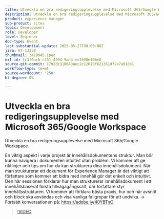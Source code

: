 ```yaml
---
title: Utveckla en bra redigeringsupplevelse med Microsoft 365/Google Workspace
description: Utveckla en bra redigeringsupplevelse med Microsoft 365/Google WorkspaceEn viktig aspekt av varje projekt är innehållsdokumentens struktur. Man bör kunna navigera i dokumenten intuitivt utan problem. Vi kommer att ge riktlinjer och tips om hur du kan strukturera dina innehållsdokument. När man strukturerar ett dokument för Experience Manager är det viktigt att författare som kommer att bidra med innehåll gör det enkelt och intuitivt. Den här sessionen förklarar hur man strukturerar innehållsdokument i ett innehållsbaserat första tillvägagångssätt, där författare styr innehållsstrukturen. Vi kommer att förklara bästa praxis, hur och när avsnitt och block ska användas och visa vanliga fallgropar för att undvika.
product: experience manager
sub-product: sites
topic: Development
role: Developer
level: Beginner
doc-type: Event
last-substantial-update: 2023-05-27T00:00:00Z
jira: KT-13358
thumbnail: 3419945.jpeg
exl-id: fc3f0acb-cf81-4994-9ad4-ee2b00e10be8
source-git-commit: 1792dc318643aec2c12613f621361d72a7a918b1
workflow-type: tm+mt
source-wordcount: '250'
ht-degree: 0%

---
```


# Utveckla en bra redigeringsupplevelse med Microsoft 365/Google Workspace

Utveckla en bra redigeringsupplevelse med Microsoft 365/Google Workspace

En viktig aspekt i varje projekt är innehållsdokumentens struktur. Man bör kunna navigera i dokumenten intuitivt utan problem. Vi kommer att ge riktlinjer och tips om hur du kan strukturera dina innehållsdokument. När man strukturerar ett dokument för Experience Manager är det viktigt att författare som kommer att bidra med innehåll gör det enkelt och intuitivt. Den här sessionen förklarar hur man strukturerar innehållsdokument i ett innehållsbaserat första tillvägagångssätt, där författare styr innehållsstrukturen. Vi kommer att förklara bästa praxis, hur och när avsnitt och block ska användas och visa vanliga fallgropar för att undvika. → Fortsätt konversationen på: https://adobe.ly/40YBTnO

>[!VIDEO](https://video.tv.adobe.com/v/3419945/?learn=on)
